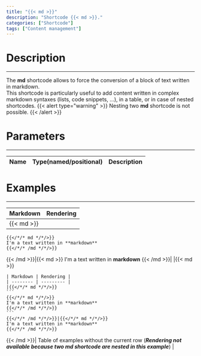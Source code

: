```yaml
---
title: "{{< md >}}"
description: "Shortcode {{< md >}}."
categories: ["Shortcode"]
tags: ["Content management"]
---
```


# Description
---

The **md** shortcode allows to force the conversion of a block of text written in markdown.  
This shortcode is particularly useful to add content written in complex markdown syntaxes (lists, code snippets, ...), in a table, or in case of nested shortcodes.
{{< alert type="warning" >}}
Nesting two **md** shortcode is not possible.
{{< /alert >}}

# Parameters
---

| Name | Type(named/positional) | Description |
| ---- | ---------------------- | ----------- |

# Examples
---

| Markdown | Rendering |
| -------- | --------- |
|{{< md >}}
```
{{</*/* md */*/>}}
I'm a text written in **markdown**
{{</*/* /md */*/>}}
```
{{< /md >}}|{{< md >}}
I'm a text written in **markdown**
{{< /md >}}|
|{{< md >}}
~~~
| Markdown | Rendering |
| -------- | --------- |
|{{</*/* md */*/>}}
```
{{</*/* md */*/>}}
I'm a text written in **markdown**
{{</*/* /md */*/>}}
```
{{</*/* /md */*/>}}|{{</*/* md */*/>}}
I'm a text written in **markdown**
{{</*/* /md */*/>}}
~~~
{{< /md >}}| Table of examples without the current row (***Rendering not available because two md shortcode are nested in this example***) |
